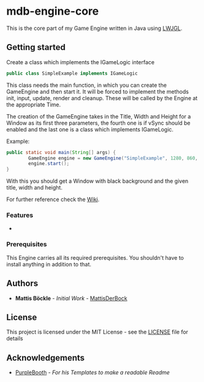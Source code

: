 # mdb-engine-core

This is the core part of my Game Engine written in Java using [LWJGL](https://www.lwjgl.org/).

## Getting started

Create a class which implements the IGameLogic interface
```java
public class SimpleExample implements IGameLogic
```

This class needs the main function, in which you can create the GameEngine and then start it.
It will be forced to implement the methods init, input, update, render and cleanup. These will be called by the Engine at the appropriate Time.

The creation of the GameEngine takes in the Title, Width and Height for a Window as its first three parameters, the fourth one is if vSync should be enabled and the last one is a class which implements IGameLogic.

Example:
```java
public static void main(String[] args) {
		GameEngine engine = new GameEngine("SimpleExample", 1280, 860, true, new SimpleExample());
		engine.start();
}
```

With this you should get a Window with black background and the given title, width and height.

For further reference check the [Wiki](https://github.com/MattisDerBock/mdb-engine-core/wiki).



### Features

* 

### Prerequisites

This Engine carries all its required prerequisites. You shouldn't have to install anything in addition to that.

## Authors
* **Mattis Böckle** - *Initial Work* - [MattisDerBock](https://github.com/MattisDerBock)

## License

This project is licensed under the MIT License - see the [LICENSE](LICENSE) file for details

## Acknowledgements

* [PurpleBooth](https://github.com/PurpleBooth) - *For his Templates to make a readable Readme*